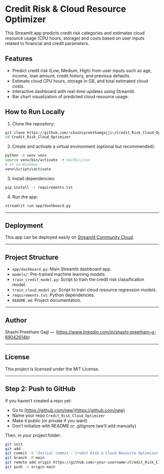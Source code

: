 # Credit Risk & Cloud Resource Optimizer

This Streamlit app predicts credit risk categories and estimates cloud resource usage (CPU hours, storage) and costs based on user inputs related to financial and credit parameters.

## Features

- Predict credit risk (Low, Medium, High) from user inputs such as age, income, loan amount, credit history, and previous defaults.
- Estimate cloud CPU hours, storage in GB, and total estimated cloud costs.
- Interactive dashboard with real-time updates using Streamlit.
- Bar chart visualization of predicted cloud resource usage.

## How to Run Locally

1. Clone the repository:

```bash
git clone https://github.com/<shashipreethamgajji>/Credit_Risk_Cloud_Optimizer.git
cd Credit_Risk_Cloud_Optimizer
````

2. Create and activate a virtual environment (optional but recommended):

```bash
python -m venv venv
source venv/bin/activate  # macOS/Linux
# or on Windows
venv\Scripts\activate
```

3. Install dependencies:

```bash
pip install -r requirements.txt
```

4. Run the app:

```bash
streamlit run app/dashboard.py
```

---

## Deployment

This app can be deployed easily on [Streamlit Community Cloud](https://share.streamlit.io).

---

## Project Structure

* `app/dashboard.py`: Main Streamlit dashboard app.
* `models/`: Pre-trained machine learning models.
* `train_credit_model.py`: Script to train the credit risk classification model.
* `train_cloud_model.py`: Script to train cloud resource regression models.
* `requirements.txt`: Python dependencies.
* `README.md`: Project documentation.

---

## Author

Shashi Preetham Gajji — (https://www.linkedin.com/in/shashi-preetham-g-69042614b)

---

## License

This project is licensed under the MIT License.

---

## Step 2: Push to GitHub

If you haven’t created a repo yet:

* Go to [https://github.com/new](https://github.com/new)
* Name your repo `Credit_Risk_Cloud_Optimizer`
* Make it public (or private if you want)
* Don’t initialize with README or .gitignore (we’ll add manually)

Then, in your project folder:

```bash
git init
git add .
git commit -m "Initial commit - Credit Risk & Cloud Resource Optimizer app"
git branch -M main
git remote add origin https://github.com/<your-username>/Credit_Risk_Cloud_Optimizer.git
git push -u origin main
```